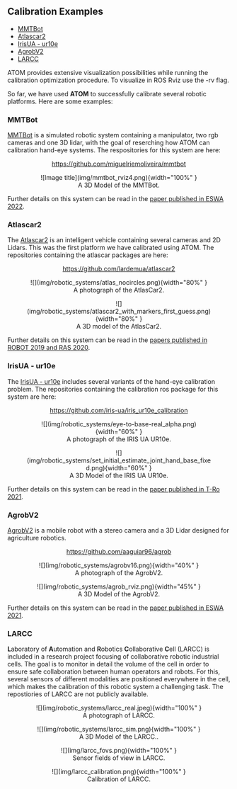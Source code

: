 ## Calibration Examples

  - [MMTBot](#mmtbot)
  - [Atlascar2](#atlascar2)
  - [IrisUA - ur10e](#irisua---ur10e)
  - [AgrobV2](#agrobv2)
  - [LARCC](#larcc)

ATOM provides extensive visualization possibilities while running the calibration optimization procedure. To visualize in ROS Rviz use the -rv flag.

<!-- [![IMAGE ALT TEXT HERE](https://img.youtube.com/vi/1NOEBKDMIpk/0.jpg)](https://www.youtube.com/watch?v=1NOEBKDMIpk) -->


So far, we have used **ATOM** to successfully calibrate several robotic platforms. Here are some examples:

### MMTBot
 [MMTBot](https://github.com/miguelriemoliveira/mmtbot) is a simulated robotic system containing a manipulator, two rgb cameras and one 3D lidar, with the goal of reserching how ATOM can calibration hand-eye systems. The respositories for this system are here:

<p align="center">
<a href="https://github.com/miguelriemoliveira/mmtbot">https://github.com/miguelriemoliveira/mmtbot</a>
</p>

<figure markdown align=center>
  ![Image title](img/mmtbot_rviz4.png){width="100%" }
  <figcaption align=center>A 3D Model of the MMTBot.</figcaption>
</figure>

Further details on this system can be read in the [paper published in ESWA 2022](acknowledgment.md#citing-atom).


### Atlascar2
 
 The [Atlascar2](https://github.com/lardemua/atlascar2) is an intelligent vehicle containing several cameras and 2D Lidars. This was the first platform we have calibrated using ATOM. The repositories containing the atlascar packages are here:

<p align="center">
<a href="https://github.com/lardemua/atlascar2">https://github.com/lardemua/atlascar2</a>
</p>


<figure markdown align=center>
  ![](img/robotic_systems/atlas_nocircles.png){width="80%" }
  <figcaption align=center>A photograph of the AtlasCar2.</figcaption>
</figure>

<figure markdown align=center>
  ![](img/robotic_systems/atlascar2_with_markers_first_guess.png){width="80%" }
  <figcaption align=center>A 3D model of the AtlasCar2.</figcaption>
</figure>

Further details on this system can be read in the [papers published in ROBOT 2019 and RAS 2020](acknowledgment.md#citing-atom).

### IrisUA - ur10e 
The [IrisUA - ur10e](https://github.com/iris-ua/iris_ur10e_calibration) includes several variants of the hand-eye calibration problem. The repositories containing the calibration ros package for this system are here: 

<p align="center">
<a href="https://github.com/iris-ua/iris_ur10e_calibration">https://github.com/iris-ua/iris_ur10e_calibration</a>
</p>


<figure markdown align=center>
  ![](img/robotic_systems/eye-to-base-real_alpha.png){width="60%" }
  <figcaption align=center>A photograph of the IRIS UA UR10e.</figcaption>
</figure>

<figure markdown align=center>
  ![](img/robotic_systems/set_initial_estimate_joint_hand_base_fixed.png){width="60%" }
  <figcaption align=center>A 3D Model of the IRIS UA UR10e.</figcaption>
</figure>

Further details on this system can be read in the [paper published in T-Ro 2021](acknowledgment.md#citing-atom).

### AgrobV2 
 [AgrobV2](https://github.com/aaguiar96/agrob) is a mobile robot with a stereo camera and a 3D Lidar designed for agriculture robotics.

<p align="center">
<a href="https://github.com/aaguiar96/agrob">https://github.com/aaguiar96/agrob</a>
</p>


<figure markdown align=center>
  ![](img/robotic_systems/agrobv16.png){width="40%" }
  <figcaption align=center>A photograph of the AgrobV2.</figcaption>
</figure>

<figure markdown align=center>
  ![](img/robotic_systems/agrob_rviz.png){width="45%" }
  <figcaption align=center>A 3D Model of the AgrobV2.</figcaption>
</figure>

Further details on this system can be read in the [paper published in ESWA 2021](acknowledgment.md#citing-atom).

### LARCC

**L**aboratory of **A**utomation and **R**obotics **C**ollaborative **C**ell (LARCC) is included in a research project focusing of collaborative robotic industrial cells. The goal is to monitor in detail the volume of the cell in order to ensure safe collaboration between human operators and robots. For this, several sensors of different modalities are positioned everywhere in the cell, which makes the calibration of this robotic system a challenging task.
The repostiories of LARCC are not publicly available. 


<figure markdown align=center>
  ![](img/robotic_systems/larcc_real.jpeg){width="100%" }
  <figcaption align=center>A photograph of LARCC.</figcaption>
</figure>

<figure markdown align=center>
  ![](img/robotic_systems/larcc_sim.png){width="100%" }
  <figcaption align=center>A 3D Model of the LARCC..</figcaption>
</figure>

<figure markdown align=center>
  ![](img/larcc_fovs.png){width="100%" }
  <figcaption align=center>Sensor fields of view in LARCC.</figcaption>
</figure>

<figure markdown align=center>
  ![](img/larcc_calibration.png){width="100%" }
  <figcaption align=center>Calibration of LARCC.</figcaption>
</figure>




